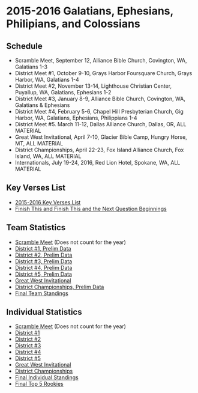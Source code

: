 # 2015-2016 Galatians, Ephesians, Philipians, and Colossians

## Schedule

- Scramble Meet, September 12, Alliance Bible Church, Covington, WA, Galatians 1-3
- District Meet #1, October 9-10, Grays Harbor Foursquare Church, Grays Harbor, WA, Galatians 1-4
- District Meet #2, November 13-14, Lighthouse Christian Center, Puyallup, WA, Galatians, Ephesians 1-2
- District Meet #3, January 8-9, Alliance Bible Church, Covington, WA, Galatians & Ephesians
- District Meet #4, February 5-6, Chapel Hill Presbyterian Church, Gig Harbor, WA, Galatians, Ephesians, Philippians 1-4
- District Meet #5. March 11-12, Dallas Alliance Church, Dallas, OR, ALL MATERIAL
- Great West Invitational, April 7-10, Glacier Bible Camp, Hungry Horse, MT, ALL MATERIAL
- District Championships, April 22-23, Fox Island Alliance Church, Fox Island, WA, ALL MATERIAL
- Internationals, July 19-24, 2016, Red Lion Hotel, Spokane, WA, ALL MATERIAL

## Key Verses List

- [2015-2016 Key Verses List](/downloads/past_seasons/2015-2016/2015-2016_pnw_schedule.pdf)
- [Finish This and Finish This and the Next Question Beginnings](/downloads/past_seasons/2015-2016/finish_verse_starts.pdf)

## Team Statistics

- [Scramble Meet](/downloads/past_seasons/2015-2016/quizzing_stats_2015-2016_scramble_meet_team.pdf) (Does not count for the year)
- [District #1, Prelim Data](/downloads/past_seasons/2015-2016/quizzing_stats_2015-2016_district_1_indteam_team_prelims.pdf)
- [District #2, Prelim Data](/downloads/past_seasons/2015-2016/15-16_meet2_team_prelim.pdf)
- [District #3, Prelim Data](/downloads/past_seasons/2015-2016/15-16_dist3_team_prelim.pdf)
- [District #4, Prelim Data](/downloads/past_seasons/2015-2016/15-16_meet_4_team_prelims.pdf)
- [District #5, Prelim Data](/downloads/past_seasons/2015-2016/15-16_meet_5_team_prelim.pdf)
- [Great West Invitational](/downloads/past_seasons/2015-2016/2016_gwi_team.pdf)
- [District Championships, Prelim Data](/downloads/past_seasons/2015-2016/2016-2016_dc_team_prelim.pdf)
- [Final Team Standings](/downloads/past_seasons/2015-2016/2016-2016-ytd_team.pdf)

## Individual Statistics

- [Scramble Meet](/downloads/past_seasons/2015-2016/quizzing_stats_2015-2016_scramble_meet_ind.pdf) (Does not count for the year)
- [District #1](/downloads/past_seasons/2015-2016/quizzing_stats_2015-2016_district_1_indteam_ind.pdf)
- [District #2](/downloads/past_seasons/2015-2016/15-16_meet2_ind.pdf)
- [District #3](/downloads/past_seasons/2015-2016/15-16_dist3_individual.pdf)
- [District #4](/downloads/past_seasons/2015-2016/15-16_meet_4_ind.pdf)
- [District #5](/downloads/past_seasons/2015-2016/15-16_meet_5_ind.pdf)
- [Great West Invitational](/downloads/past_seasons/2015-2016/2016_gwi_ind.pdf)
- [District Championships](/downloads/past_seasons/2015-2016/2015-2016_dc_ind.pdf)
- [Final Individual Standings](/downloads/past_seasons/2015-2016/2016-2016_ytd_ind.pdf)
- [Final Top 5 Rookies](/downloads/past_seasons/2015-2016/15-16_post_meet_5_ind_ytd_rookie.pdf)
